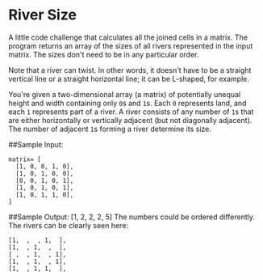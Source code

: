 # River Size
A little code challenge that calculates all the joined cells in a matrix.
  The program returns an array of the sizes of all rivers represented
  in the input matrix. The sizes don't need to be in any particular order.

  Note that a river can twist. In other words, it doesn't have to be a straight
  vertical line or a straight horizontal line; it can be L-shaped, for example.

  You're given a two-dimensional array (a matrix) of potentially unequal height
  and width containing only `0`s and `1`s. Each
  `0` represents land, and each `1` represents part of a
  river. A river consists of any number of `1`s that are either
  horizontally or vertically adjacent (but not diagonally adjacent). The number
  of adjacent `1`s forming a river determine its size.

##Sample Input:
```
matrix= [
  [1, 0, 0, 1, 0],
  [1, 0, 1, 0, 0],
  [0, 0, 1, 0, 1],
  [1, 0, 1, 0, 1],
  [1, 0, 1, 1, 0],
]
```
##Sample Output:
[1, 2, 2, 2, 5] 
The numbers could be ordered differently.
The rivers can be clearly seen here:
```
[1,  ,  , 1,  ],
[1,  , 1,  ,  ],
[ ,  , 1,  , 1],
[1,  , 1,  , 1],
[1,  , 1, 1,  ],
```
